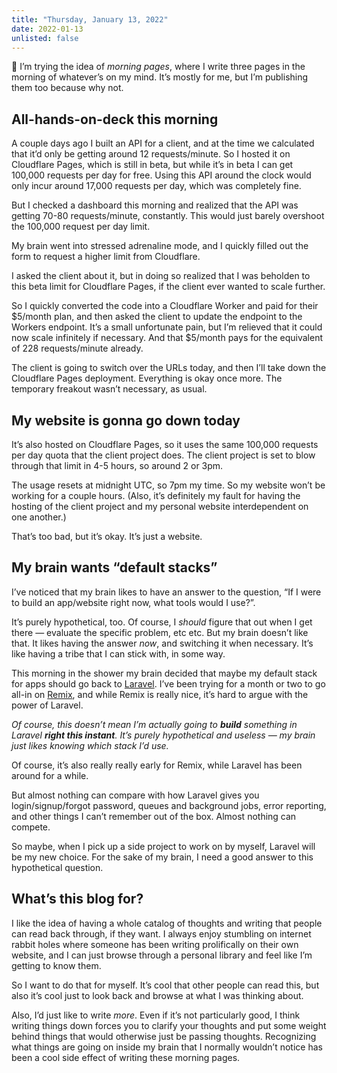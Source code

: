 ```yaml
---
title: "Thursday, January 13, 2022"
date: 2022-01-13
unlisted: false
---
```


👋 I’m trying the idea of _morning pages_, where I write three pages in the morning of whatever’s on my mind. It’s mostly for me, but I’m publishing them too because why not.

## All-hands-on-deck this morning

A couple days ago I built an API for a client, and at the time we calculated that it’d only be getting around 12 requests/minute. So I hosted it on Cloudflare Pages, which is still in beta, but while it’s in beta I can get 100,000 requests per day for free. Using this API around the clock would only incur around 17,000 requests per day, which was completely fine.

But I checked a dashboard this morning and realized that the API was getting 70-80 requests/minute, constantly. This would just barely overshoot the 100,000 request per day limit.

My brain went into stressed adrenaline mode, and I quickly filled out the form to request a higher limit from Cloudflare.

I asked the client about it, but in doing so realized that I was beholden to this beta limit for Cloudflare Pages, if the client ever wanted to scale further.

So I quickly converted the code into a Cloudflare Worker and paid for their $5/month plan, and then asked the client to update the endpoint to the Workers endpoint. It’s a small unfortunate pain, but I’m relieved that it could now scale infinitely if necessary. And that $5/month pays for the equivalent of 228 requests/minute already.

The client is going to switch over the URLs today, and then I’ll take down the Cloudflare Pages deployment. Everything is okay once more. The temporary freakout wasn’t necessary, as usual.

## My website is gonna go down today

It’s also hosted on Cloudflare Pages, so it uses the same 100,000 requests per day quota that the client project does. The client project is set to blow through that limit in 4-5 hours, so around 2 or 3pm.

The usage resets at midnight UTC, so 7pm my time. So my website won’t be working for a couple hours. (Also, it’s definitely my fault for having the hosting of the client project and my personal website interdependent on one another.)

That’s too bad, but it’s okay. It’s just a website.

## My brain wants “default stacks”

I’ve noticed that my brain likes to have an answer to the question, “If I were to build an app/website right now, what tools would I use?”.

It’s purely hypothetical, too. Of course, I _should_ figure that out when I get there — evaluate the specific problem, etc etc. But my brain doesn’t like that. It likes having the answer _now_, and switching it when necessary. It’s like having a tribe that I can stick with, in some way.

This morning in the shower my brain decided that maybe my default stack for apps should go back to [Laravel](https://laravel.com). I’ve been trying for a month or two to go all-in on [Remix](https://remix.run), and while Remix is really nice, it’s hard to argue with the power of Laravel.

_Of course, this doesn’t mean I’m actually going to **build** something in Laravel **right this instant**. It’s purely hypothetical and useless — my brain just likes knowing which stack I’d use._

Of course, it’s also really really early for Remix, while Laravel has been around for a while.

But almost nothing can compare with how Laravel gives you login/signup/forgot password, queues and background jobs, error reporting, and other things I can’t remember out of the box. Almost nothing can compete.

So maybe, when I pick up a side project to work on by myself, Laravel will be my new choice. For the sake of my brain, I need a good answer to this hypothetical question.

## What’s this blog for?

I like the idea of having a whole catalog of thoughts and writing that people can read back through, if they want. I always enjoy stumbling on internet rabbit holes where someone has been writing prolifically on their own website, and I can just browse through a personal library and feel like I’m getting to know them.

So I want to do that for myself. It’s cool that other people can read this, but also it’s cool just to look back and browse at what I was thinking about.

Also, I’d just like to write _more_. Even if it’s not particularly good, I think writing things down forces you to clarify your thoughts and put some weight behind things that would otherwise just be passing thoughts. Recognizing what things are going on inside my brain that I normally wouldn’t notice has been a cool side effect of writing these morning pages.
